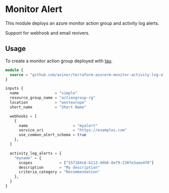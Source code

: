 # Monitor Alert


This module deploys an azure monitor action group and activity log alerts.

Support for webhook and email revivers.

## Usage

To create a monitor action group deployed with [tau](https://github.com/avinor/tau).

```terraform
module {
  source = "github.com/avinor/terraform-azurerm-monitor-activity-log-alerts"
}

inputs {
  name                = "simple"
  resource_group_name = "actiongroup-rg"
  location            = "westeurope"
  short_name          = "Short Name"

  webhooks = [
    {  
      name                    = "myalert"
      service_uri             = "https://examples.com"
      use_common_alert_schema = true
    },
  ]

  activity_log_alerts = {
    "myname" = {
      scopes            = ["557184c6-b112-49b6-8e79-230fe3aee4f0"]
      description       = "My description"
      criteria_category = "Recommendation"
    },
  }
}
```
